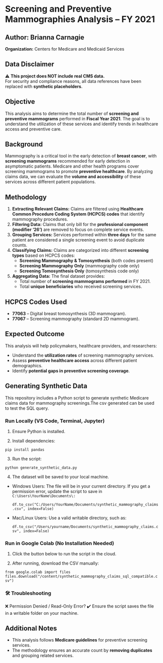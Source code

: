 # Screening and Preventive Mammographies Analysis – FY 2021

## Author: Brianna Carnagie  
**Organization:** Centers for Medicare and Medicaid Services 

## Data Disclaimer
⚠️ **This project does NOT include real CMS data.**  
For security and compliance reasons, all data references have been replaced with **synthetic placeholders**.

## Objective  
This analysis aims to determine the total number of **screening and preventive mammograms** performed in **Fiscal Year 2021**. The goal is to understand the utilization of these services and identify trends in healthcare access and preventive care.

## Background  
Mammography is a critical tool in the early detection of **breast cancer**, with **screening mammograms** recommended for early detection in asymptomatic patients. Medicare and other health programs cover screening mammograms to promote **preventive healthcare**. By analyzing claims data, we can evaluate the **volume and accessibility** of these services across different patient populations.

## Methodology  
1. **Extracting Relevant Claims:** Claims are filtered using **Healthcare Common Procedure Coding System (HCPCS) codes** that identify mammography procedures.
2. **Filtering Data:** Claims that only bill for the **professional component (modifier ‘26’)** are removed to focus on complete service events.
3. **Grouping Services:** Services performed within **three days** for the same patient are considered a single screening event to avoid duplicate counts.
4. **Classifying Claims:** Claims are categorized into different **screening types** based on HCPCS codes:
   - **Screening Mammography & Tomosynthesis** (both codes present)
   - **Screening Mammography Only** (mammography code only)
   - **Screening Tomosynthesis Only** (tomosynthesis code only)
5. **Aggregating Data:** The final dataset provides:
   - Total number of **screening mammograms performed** in FY 2021.
   - Total **unique beneficiaries** who received screening services.

## HCPCS Codes Used  
- **77063** – Digital breast tomosynthesis (3D mammogram).
- **77067** – Screening mammography (standard 2D mammogram).

## Expected Outcome  
This analysis will help policymakers, healthcare providers, and researchers:
- Understand the **utilization rates** of screening mammography services.
- Assess **preventive healthcare access** across different patient demographics.
- Identify **potential gaps in preventive screening coverage**.

## Generating Synthetic Data
This repository includes a Python script to generate synthetic Medicare claims data for mammography screenings.The csv generated can be used to test the SQL query.

### Run Locally (VS Code, Terminal, Jupyter)

1. Ensure Python is installed.

2. Install dependencies:

`pip install pandas`

3. Run the script:

`python generate_synthetic_data.py`

4. The dataset will be saved to your local machine.

  * Windows Users: The file will be in your current directory. If you get a permission error, update the script to save in `C:\Users\YourName\Documents\:`

    `df.to_csv("C:/Users/YourName/Documents/synthetic_mammography_claims.csv", index=False)`

  * Mac/Linux Users: Use a valid writable directory, such as:

    `df.to_csv("/Users/yourname/Documents/synthetic_mammography_claims.csv", index=False)`

### Run in Google Colab (No Installation Needed)

1. Click the button below to run the script in the cloud.

2. After running, download the CSV manually:

`from google.colab import files`
`files.download("/content/synthetic_mammography_claims_sql_compatible.csv")`

### 🛠 Troubleshooting

❌ Permission Denied / Read-Only Error?
✔️ Ensure the script saves the file in a writable folder on your machine.

## Additional Notes  
- This analysis follows **Medicare guidelines** for preventive screening services.
- The methodology ensures an accurate count by **removing duplicates** and grouping related services.

